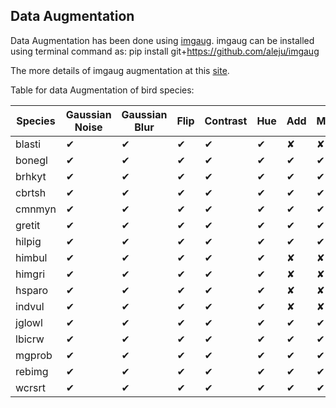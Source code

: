 ## Data Augmentation
Data Augmentation has been done using [imgaug](https://imgaug.readthedocs.io/en/latest/source/augmenters.html#affine). imgaug can be installed using terminal command as:
pip install git+https://github.com/aleju/imgaug

The more details of imgaug augmentation at this [site](https://imgaug.readthedocs.io/en/latest/).

Table for data Augmentation of bird species:

|Species| Gaussian Noise | Gaussian Blur|Flip|Contrast|Hue|Add|Multiply|Sharp|Affine|Total|
|--------------------|----------------| -------------|----|--------|---|---|--------|-----|------|-----|
|blasti| ✔|✔|✔|✔|✔|✘|✘|✘|✘|90|
|bonegl| ✔|✔|✔|✔|✔|✔|✔|✔|✔|78|
brhkyt | ✔|✔|✔|✔|✔|✔|✔|✔|✔|65|
cbrtsh| ✔|✔|✔|✔|✔|✔|✔|✔|✔|91|
cmnmyn| ✔|✔|✔|✔|✔|✔|✔|✔|✔|91|
gretit| ✔|✔|✔|✔|✔|✔|✔|✔|✔|78|
hilpig| ✔|✔|✔|✔|✔|✔|✔|✘|✘|80|
himbul| ✔|✔|✔|✔|✔|✘|✘|✘|✘|99|
himgri| ✔|✔|✔|✔|✔|✘|✘|✘|✘|100|
hsparo| ✔|✔|✔|✔|✔|✘|✘|✘|✘|81|
indvul| ✔|✔|✔|✔|✔|✘|✘|✘|✘|81|
jglowl| ✔|✔|✔|✔|✔|✔|✔|✔|✔|78|
lbicrw| ✔|✔|✔|✔|✔|✔|✔|✔|✔|78|
mgprob| ✔|✔|✔|✔|✔|✔|✔|✔|✔|78|
rebimg| ✔|✔|✔|✔|✔|✔|✔|✘|✘|80|
wcrsrt| ✔|✔|✔|✔|✔|✔|✔|✘|✘|80|
